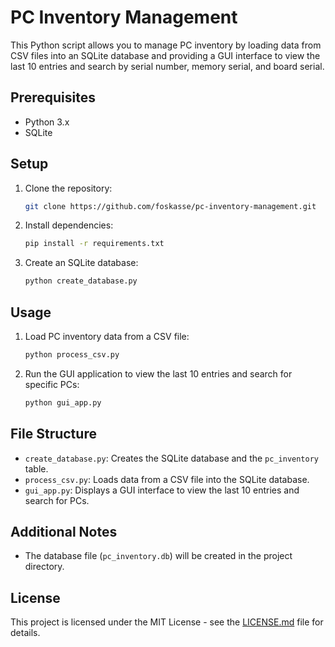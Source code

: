 
# PC Inventory Management

This Python script allows you to manage PC inventory by loading data from CSV files into an SQLite database and providing a GUI interface to view the last 10 entries and search by serial number, memory serial, and board serial.

## Prerequisites

- Python 3.x
- SQLite

## Setup

1. Clone the repository:

   ```bash
   git clone https://github.com/foskasse/pc-inventory-management.git
   ```

2. Install dependencies:

   ```bash
   pip install -r requirements.txt
   ```

3. Create an SQLite database:

   ```bash
   python create_database.py
   ```

## Usage

1. Load PC inventory data from a CSV file:

   ```bash
   python process_csv.py
   ```

2. Run the GUI application to view the last 10 entries and search for specific PCs:

   ```bash
   python gui_app.py
   ```

## File Structure

- `create_database.py`: Creates the SQLite database and the `pc_inventory` table.
- `process_csv.py`: Loads data from a CSV file into the SQLite database.
- `gui_app.py`: Displays a GUI interface to view the last 10 entries and search for PCs.

## Additional Notes

- The database file (`pc_inventory.db`) will be created in the project directory.

## License

This project is licensed under the MIT License - see the [LICENSE.md](LICENSE.md) file for details.
```
